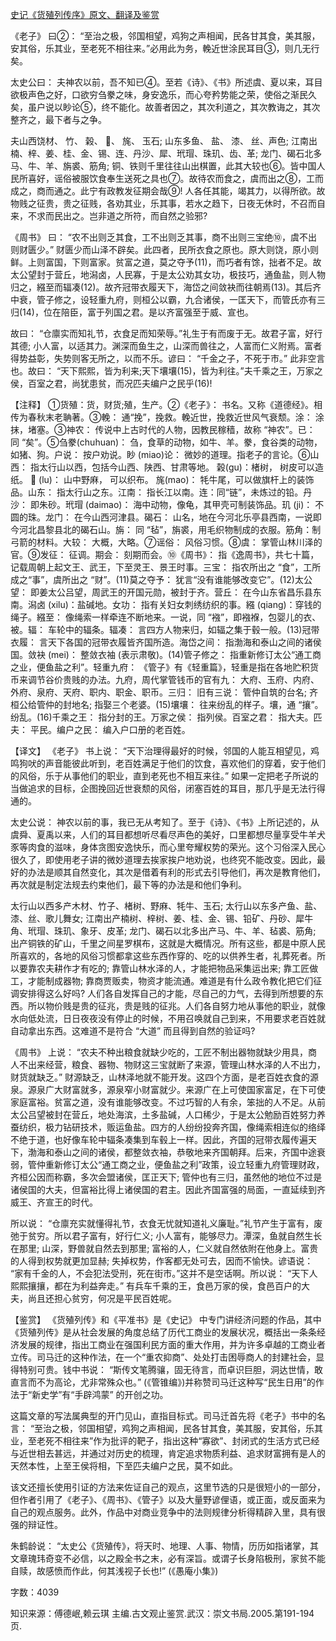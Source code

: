 [史记《货殖列传序》原文、翻译及鉴赏](https://www.vrrw.net/wx/14061.html)

《老子》 曰②： “至治之极，邻国相望，鸡狗之声相闻，民各甘其食，美其服，安其俗，乐其业，至老死不相往来。”必用此为务，輓近世涂民耳目③，则几无行矣。

太史公曰： 夫神农以前，吾不知已④。至若《诗》、《书》所述虞、夏以来，耳目欲极声色之好，口欲穷刍豢之味，身安逸乐，而心夸矜势能之荣，使俗之渐民久矣，虽户说以眇论⑤，终不能化。故善者因之，其次利道之，其次教诲之，其次整齐之，最下者与之争。

夫山西饶材、 竹、 榖、 、 旄、 玉石; 山东多鱼、 盐、 漆、 丝、声色; 江南出楠、梓、姜、桂、金、锡、连、丹沙、犀、玳瑁、珠玑、齿、革; 龙门、碣石北多马、牛、羊、旃裘、筋角; 铜、铁则千里往往山出棋置，此其大较也⑥。皆中国人民所喜好，谣俗被服饮食奉生送死之具也⑦。故待农而食之，虞而出之⑧，工而成之，商而通之。此宁有政教发征期会哉⑨! 人各任其能，竭其力，以得所欲。故物贱之征贵，贵之征贱，各劝其业，乐其事，若水之趋下，日夜无休时，不召而自来，不求而民出之。岂非道之所符，而自然之验邪?

《周书》 曰： “农不出则乏其食，工不出则乏其事，商不出则三宝绝⑩，虞不出则财匮少。” 财匮少而山泽不辟矣。此四者，民所衣食之原也。原大则饶，原小则鲜。上则富国，下则富家。贫富之道，莫之夺予(11)，而巧者有馀，拙者不足。故太公望封于营丘，地潟卤，人民寡，于是太公劝其女功，极技巧，通鱼盐，则人物归之，繦至而辐凑(12)。故齐冠带衣履天下，海岱之间敛袂而往朝焉(13)。其后齐中衰，管子修之，设轻重九府，则桓公以霸，九合诸侯，一匡天下，而管氏亦有三归(14)，位在陪臣，富于列国之君。是以齐富强至于威、宣也。

故曰： “仓廪实而知礼节，衣食足而知荣辱。”礼生于有而废于无。故君子富，好行其德; 小人富，以适其力。渊深而鱼生之，山深而兽往之，人富而仁义附焉。富者得势益彰，失势则客无所之，以而不乐。谚曰： “千金之子，不死于市。” 此非空言也。故曰： “天下熙熙，皆为利来;天下壤壤(15)，皆为利往。”夫千乘之王，万家之侯，百室之君，尚犹患贫，而况匹夫编户之民乎(16)!



【注释】 ①货殖：货，财货;殖，生产。②《老子》： 书名。又称《道德经》。相传为春秋末老聃著。③輓： 通“挽”，挽救。輓近世，挽救近世风气衰颓。涂： 涂抹，堵塞。③神农： 传说中上古时代的人物，因教民稼穑，故称 “神农”。已： 同 “矣”。⑤刍豢(chuhuan)： 刍，食草的动物，如牛、羊。豢，食谷类的动物，如猪、狗。户说： 按户劝说。眇 (miao)论： 微妙的道理。指老子的言论。⑥山西： 指太行山以西，包括今山西、陕西、甘肃等地。 榖(gu)：楮树， 树皮可以造纸。  (lu)： 山中野麻， 可以织布。 旄(mao)： 牦牛尾，可以做旗杆上的装饰品。山东： 指太行山之东。江南： 指长江以南。连：同“链”，未炼过的铅。丹沙： 即朱砂。玳瑁 (daimao)： 海中动物，像龟，其甲壳可制装饰品。玑 (ji)： 不圆的珠。龙门： 在今山西河津县。碣石： 山名，地在今河北乐亭县西南，一说即今河北昌黎县北的碣石山。旃： 同 “毡”，旃裘，用毛织物制成的衣服。筋角：制弓箭的材料。大较： 大概，大略。⑦谣俗： 风俗习惯。⑧虞： 掌管山林川泽的官。⑨发征： 征调。期会： 刻期而会。⑩《周书》： 指《逸周书》，共七十篇，记载周朝上起文王、武王，下至灵王、景王时事。三宝： 指农所出之 “食”，工所成之“事”，虞所出之 “财”。(11)莫之夺予： 犹言“没有谁能够改变它”。(12)太公望： 即姜太公吕望，周武王的开国元勋，被封于齐。营丘： 在今山东省昌乐县东南。潟卤 (xilu)：盐碱地。女功： 指有关妇女刺绣纺织的事。繦 (qiang)：穿钱的绳子。繦至： 像绳索一样牵连不断地来。一说，同 “襁”，即襁褓，包婴儿的衣、被。辐： 车轮中的辐条。辐凑： 言四方人物来归，如辐之集于毂一般。(13)冠带衣履： 言天下各国的冠带衣履皆齐国所造。海岱之间： 指渤海和泰山之间的诸侯国。敛袂 (mei)： 整敛衣袖 (表示肃敬)。(14)管子修之： 指重新修订太公“通工商之业，便鱼盐之利”。轻重九府： 《管子》有《轻重篇》，轻重是指在各地贮积货币来调节谷价贵贱的办法。九府，周代掌管钱币的官有九： 大府、玉府、内府、外府、泉府、天府、职内、职金、职币。三归： 旧有三说： 管仲自筑的台名; 齐桓公给管仲的封地名; 指娶三个老婆。(15)壤壤： 往来纷乱的样子。壤，通 “攘”。纷乱。(16)千乘之王： 指分封的王。万家之侯： 指列侯。百室之君： 指大夫。匹夫： 平民。编户之民： 编入户口册的老百姓。

【译文】 《老子》 书上说： “天下治理得最好的时候，邻国的人能互相望见，鸡鸣狗吠的声音能彼此听到，老百姓满足于他们的饮食，喜欢他们的穿着，安于他们的风俗，乐于从事他们的职业，直到老死也不相互来往。” 如果一定把老子所说的当做追求的目标，企图挽回近世衰颓的风俗，闭塞百姓的耳目，那几乎是无法行得通的。

太史公说： 神农以前的事，我已无从考知了。至于《诗》、《书》上所记述的，从虞舜、夏禹以来，人们的耳目都想听尽看尽声色的美好，口里都想尽量享受牛羊犬豕等肉食的滋味，身体贪图安逸快乐，而心里夸耀权势的荣光。这个习俗深入民心很久了，即使用老子讲的微妙道理去挨家挨户地劝说，也终究不能改变。因此，最好的办法是顺其自然变化，其次是借着有利的形式去引导他们，再次是教育他们，再次就是制定法规去约束他们，最下等的办法是和他们争利。

太行山以西多产木材、竹子、楮树、野麻、牦牛、玉石; 太行山以东多产鱼、盐、漆、丝、歌儿舞女; 江南出产楠树、梓树、姜、桂、金、锡、铅矿、丹砂、犀牛角、玳瑁、珠玑、象牙、皮革; 龙门、碣石以北多出产马、牛、羊、毡裘、筋角; 出产铜铁的矿山，千里之间星罗棋布，这就是大概情况。所有这些，都是中原人民所喜欢的，各地的风俗习惯都拿这些东西作穿的、吃的以供养生者，礼葬死者。所以要靠农夫耕作才有吃的; 靠管山林水泽的人，才能把物品采集运出来; 靠工匠做工，才能制成器物; 靠商贾贩卖，物资才能流通。难道是有什么政令教化把它们征调安排得这么好吗? 人们各自发挥自己的才能，尽自己的力气，去得到所想要的东西。所以物价贱是贵的征兆，贵是贱的征兆。人们各自努力地从事他的职业，就像水向低处流，日日夜夜没有停止的时候，不用召唤就自己到来，不用要求老百姓就自动拿出东西。这难道不是符合 “大道” 而且得到自然的验证吗?

《周书》 上说： “农夫不种出粮食就缺少吃的，工匠不制出器物就缺少用具，商人不出来经营，粮食、器物、物财这三宝就断了来源，管理山林水泽的人不出力，财货就缺乏。” 财源缺乏，山林泽地就不能开发。这四个方面，是老百姓衣食的源泉。源泉广大财富就多，源泉窄小财富就少。来源广在上可使国家富足，在下可使家庭富裕。贫富之道，没有谁能够改变。不过巧智的人有余，笨拙的人不足。从前太公吕望被封在营丘，地处海滨，土多盐碱，人口稀少，于是太公勉励百姓努力养蚕纺织，极力钻研技术，贩运鱼盐。四方的人纷纷投奔齐国，像绳索相连似的络绎不绝于道，也好像车轮中辐条凑集到车毂上一样。因此，齐国的冠带衣履传遍天下，渤海和泰山之间的诸侯，都整敛衣袖，恭敬地来齐国朝拜。后来，齐国中途衰弱，管仲重新修订太公“通工商之业，便鱼盐之利”政策，设立轻重九府管理财政，齐桓公因而称霸，多次会盟诸侯，匡正天下; 管仲也有三归，虽然他的地位不过是诸侯国的大夫，但富裕比得上诸侯国的君主。因此齐国富强的局面，一直延续到齐威王、齐宣王的时代。

所以说： “仓廪充实就懂得礼节，衣食无忧就知道礼义廉耻。”礼节产生于富有，废弛于贫穷。所以君子富有，好行仁义; 小人富有，能够尽力。潭深，鱼就自然生长在那里; 山深，野兽就自然去到那里; 富裕的人，仁义就自然依附在他身上。富贵的人得到权势就更加显赫; 失掉权势，作客都无处可去，因而不愉快。谚语说： “家有千金的人，不会犯法受刑，死在街市。”这并不是空话啊。所以说： “天下人熙熙攘攘，都在为利益奔走。” 有兵车千乘的王，食邑万家的侯，食邑百户的大夫，尚且还担心贫穷，何况是平民百姓呢。

【鉴赏】 《货殖列传》和《平准书》是《史记》 中专门讲经济问题的作品，其中 《货殖列传》是从社会发展的角度总结了历代工商业的发展状况，概括出一条条经济发展的规律，指出工商业在强国利民方面的重大作用，并为许多卓越的工商业者立传。司马迁的这种作法，在一个“重农抑商”、处处打击困辱商人的封建社会，显得特别可贵。钱中书说： “斯传文笔腾骧，固无待言，而卓识巨胆，洞达世情，敢直言而不为高论，尤非常殊众也。” (《管锥编》)并称赞司马迁这种写“民生日用”的作法于“新史学”有“手辟鸿蒙” 的开创之功。

这篇文章的写法属典型的开门见山，直指目标式。司马迁首先将《老子》书中的名言： “至治之极，邻国相望，鸡狗之声相闻，民各甘其食，美其服，安其俗，乐其业，至老死不相往来”作为批评的靶子，指出这种“寡欲”、封闭式的生活方式已经与近世相去甚远，并通过对历史的梳理，肯定追求物质利益、追求财富拥有是人的天然本性，上至王侯将相，下至匹夫编户之民，莫不如此。

该文还擅长使用引证的方法来佐证自己的观点，这里节选的只是很短小的一部分，但作者引用了《老子》、《周书》、《管子》以及大量野谚俚语，或正面，或反面来为自己的观点服务。此外，作品中对商业竞争中的法则规律分析得精辟入里，具有很强的辩证性。

朱鹤龄说： “太史公《货殖传》，将天时、地理、人事、物情，历历如指诸掌，其文章瑰玮奇变不必信，以之殿全书之末，必有深旨。或谓子长身陷极刑，家贫不能自赎，故感愤而作此，何其浅视子长也!” (《愚庵小集》)

字数：4039

知识来源：傅德岷,赖云琪 主编.古文观止鉴赏.武汉：崇文书局.2005.第191-194页.

